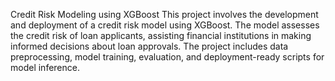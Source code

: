 Credit Risk Modeling using XGBoost
This project involves the development and deployment of a credit risk model using XGBoost. The model assesses the credit risk of loan applicants, assisting financial institutions in making informed decisions about loan approvals. The project includes data preprocessing, model training, evaluation, and deployment-ready scripts for model inference.
